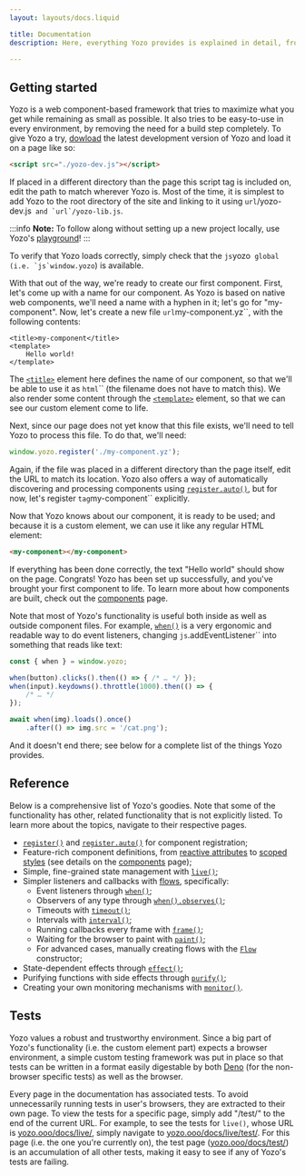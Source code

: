 ```yaml
---
layout: layouts/docs.liquid

title: Documentation
description: Here, everything Yozo provides is explained in detail, from simple type signatures to deep examples about its inner workings.

---
```


## Getting started

Yozo is a web component-based framework that tries to maximize what you get while remaining as small as possible. It also tries to be easy-to-use in every environment, by removing the need for a build step completely. To give Yozo a try, [dowload](/download/) the latest development version of Yozo and load it on a page like so:

```html
<script src="./yozo-dev.js"></script>
```

If placed in a different directory than the page this script tag is included on, edit the path to match wherever Yozo is. Most of the time, it is simplest to add Yozo to the root directory of the site and linking to it using `url`/yozo-dev.js`` and `url`/yozo-lib.js``.

:::info
**Note:** To follow along without setting up a new project locally, use Yozo's [playground](/play/)!
:::

To verify that Yozo loads correctly, simply check that the `js`yozo`` global (i.e. `js`window.yozo``) is available.

With that out of the way, we're ready to create our first component. First, let's come up with a name for our component. As Yozo is based on native web components, we'll need a name with a hyphen in it; let's go for "my-component". Now, let's create a new file `url`my-component.yz``, with the following contents:

```yz
<title>my-component</title>
<template>
	Hello world!
</template>
```

The [`<title>`](/docs/components/title/) element here defines the name of our component, so that we'll be able to use it as `html`<my-component>`` (the filename does not have to match this). We also render some content through the [`<template>`](/docs/components/template/) element, so that we can see our custom element come to life.

Next, since our page does not yet know that this file exists, we'll need to tell Yozo to process this file. To do that, we'll need:

```js
window.yozo.register('./my-component.yz');
```

Again, if the file was placed in a different directory than the page itself, edit the URL to match its location. Yozo also offers a way of automatically discovering and processing components using [`register.auto()`](/docs/register/auto/), but for now, let's register `tag`my-component`` explicitly.

Now that Yozo knows about our component, it is ready to be used; and because it is a custom element, we can use it like any regular HTML element:

```html
<my-component></my-component>
```

If everything has been done correctly, the text "Hello world" should show on the page. Congrats! Yozo has been set up successfully, and you've brought your first component to life. To learn more about how components are built, check out the [components](/docs/components/) page.

Note that most of Yozo's functionality is useful both inside as well as outside component files. For example, [`when()`](/docs/when/) is a very ergonomic and readable way to do event listeners, changing `js`.addEventListener`` into something that reads like text:

```js
const { when } = window.yozo;

when(button).clicks().then(() => { /* … */ });
when(input).keydowns().throttle(1000).then(() => {
	/* … */
});

await when(img).loads().once()
	.after(() => img.src = '/cat.png');
```

And it doesn't end there; see below for a complete list of the things Yozo provides.

## Reference

Below is a comprehensive list of Yozo's goodies. Note that some of the functionality has other, related functionality that is not explicitly listed. To learn more about the topics, navigate to their respective pages.

- [`register()`](/docs/register/) and [`register.auto()`](/docs/register/auto/) for component registration;
- Feature-rich component definitions, from [reactive attributes](/docs/components/meta/attribute/) to [scoped styles](/docs/components/style/) (see details on the [components](/docs/components/) page);
- Simple, fine-grained state management with [`live()`](/docs/live/);
- Simpler listeners and callbacks with [flows](/docs/flow/), specifically:
	- Event listeners through [`when()`](/docs/when/);
	- Observers of any type through [`when().observes()`](/docs/when/observes/);
	- Timeouts with [`timeout()`](/docs/timeout/);
	- Intervals with [`interval()`](/docs/interval/);
	- Running callbacks every frame with [`frame()`](/docs/frame/);
	- Waiting for the browser to paint with [`paint()`](/docs/paint/);
	- For advanced cases, manually creating flows with the [`Flow`](/docs/flow/constructor) constructor;
- State-dependent effects through [`effect()`](/docs/effect/);
- Purifying functions with side effects through [`purify()`](/docs/purify/);
- Creating your own monitoring mechanisms with [`monitor()`](/docs/monitor/).

## Tests

Yozo values a robust and trustworthy environment. Since a big part of Yozo's functionality (i.e. the custom element part) expects a browser environment, a simple custom testing framework was put in place so that tests can be written in a format easily digestable by both [Deno](https://deno.land/) (for the non-browser specific tests) as well as the browser.

Every page in the documentation has associated tests. To avoid unnecessarily running tests in user's browsers, they are extracted to their own page. To view the tests for a specific page, simply add "/test/" to the end of the current URL. For example, to see the tests for `live()`, whose URL is [yozo.ooo/docs/live/](/docs/live/), simply navigate to [yozo.ooo/docs/live/test/](/docs/live/test/). For this page (i.e. the one you're currently on), the test page ([yozo.ooo/docs/test/](/docs/test/)) is an accumulation of all other tests, making it easy to see if any of Yozo's tests are failing.
